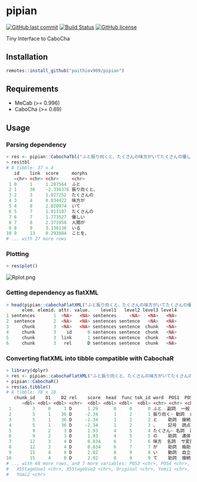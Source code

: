 # pipian

[![GitHub last commit](https://img.shields.io/github/last-commit/paithiov909/pipian)](#) [![Build Status](https://travis-ci.org/paithiov909/pipian.svg?branch=master)](https://travis-ci.org/paithiov909/pipian) [![GitHub license](https://img.shields.io/github/license/paithiov909/pipian.svg)](https://github.com/paithiov909/pipian/blob/master/LICENSE)

Tiny Interface to CaboCha

## Installation

```R
remotes::install_github("paithiov909/pipian")
```

## Requirements

- MeCab (>= 0.996)
- CaboCha (>= 0.69)

## Usage

### Parsing dependency

```R
> res <- pipian::CabochaTbl("ふと振り向くと、たくさんの味方がいてたくさんの優しい人間がいることを、わざわざ自分の誕生日が来ないと気付けない自分を奮い立たせながらも、毎日こんな、湖のようななんの引っ掛かりもない、落ちつき倒し、音一つも感じさせない人間でいれる方に憧れを持てたとある25歳の眩しき朝のことでした")
> res$tbl
# A tibble: 37 x 4
   id    link  score     morphs      
   <chr> <chr> <chr>     <chr>       
 1 0     1     1.287564  ふと        
 2 1     36    -2.336376 振り向くと、
 3 2     3     1.927252  たくさんの  
 4 3     4     0.834422  味方が      
 5 4     8     2.020974  いて        
 6 5     7     1.913107  たくさんの  
 7 6     7     1.773527  優しい      
 8 7     8     2.371958  人間が      
 9 8     9     3.138138  いる        
10 9     13    0.293884  ことを、    
# ... with 27 more rows
```

### Plotting

```R
> res$plot()
```

![Rplot.png](https://qiita-image-store.s3.amazonaws.com/0/228173/60b9dc99-954e-82a0-b428-9dba6ffd0520.png)

### Getting dependency as flatXML

```R
> head(pipian::cabochaFlatXML("ふと振り向くと、たくさんの味方がいてたくさんの優しい人間がいることを、わざわざ自分の誕生日が来ないと気付けない自分を奮い立たせながらも、毎日こんな、湖のようななんの引っ掛かりもない、落ちつき倒し、音一つも感じさせない人間でいれる方に憧れを持てたとある25歳の眩しき朝のことでした"))
      elem. elemid. attr. value.    level1   level2 level3 level4
1 sentences       1  <NA>   <NA> sentences     <NA>   <NA>   <NA>
2  sentence       2  <NA>   <NA> sentences sentence   <NA>   <NA>
3     chunk       3  <NA>   <NA> sentences sentence  chunk   <NA>
4     chunk       3    id      0 sentences sentence  chunk   <NA>
5     chunk       3  link      1 sentences sentence  chunk   <NA>
6     chunk       3   rel      D sentences sentence  chunk   <NA>
```

### Converting flatXML into tibble compatible with CabochaR 

```R
> library(dplyr)
> res <- pipian::cabochaFlatXML("ふと振り向くと、たくさんの味方がいてたくさんの優しい人間がいることを、わざわざ自分の誕生日が来ないと気付けない自分を奮い立たせながらも、毎日こんな、湖のようななんの引っ掛かりもない、落ちつき倒し、音一つも感じさせない人間でいれる方に憧れを持てたとある25歳の眩しき朝のことでした") %>%
+ pipian::CabochaR()
> res$as.tibble()
# A tibble: 78 x 18
   chunk_id    D1    D2 rel    score  head  func tok_id word  POS1  POS2 
      <dbl> <dbl> <dbl> <chr>  <dbl> <dbl> <dbl>  <dbl> <chr> <chr> <chr>
 1        3     0     1 D      1.29      0     0      0 ふと  副詞  一般 
 2        5     1    36 D     -2.34      1     2      1 振り向く~ 動詞  自立 
 3        5     1    36 D     -2.34      1     2      2 と    助詞  接続助詞~
 4        5     1    36 D     -2.34      1     2      3 、    記号  読点 
 5        9     2     3 D      1.93      4     5      4 たくさん~ 名詞  副詞可能~
 6        9     2     3 D      1.93      4     5      5 の    助詞  連体化~
 7       12     3     4 D      0.834     6     7      6 味方  名詞  サ変接続~
 8       12     3     4 D      0.834     6     7      7 が    助詞  格助詞~
 9       15     4     8 D      2.02      8     9      8 い    動詞  自立 
10       15     4     8 D      2.02      8     9      9 て    助詞  接続助詞~
# ... with 68 more rows, and 7 more variables: POS3 <chr>, POS4 <chr>,
#   X5StageUse1 <chr>, X5StageUse2 <chr>, Original <chr>, Yomi1 <chr>,
#   Yomi2 <chr>
```
